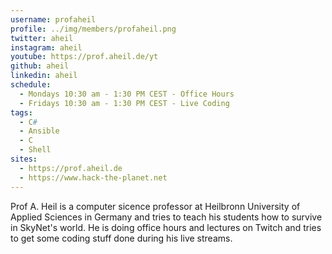 ```yaml
---
username: profaheil
profile: ../img/members/profaheil.png
twitter: aheil
instagram: aheil
youtube: https://prof.aheil.de/yt
github: aheil
linkedin: aheil
schedule:
  - Mondays 10:30 am - 1:30 PM CEST - Office Hours
  - Fridays 10:30 am - 1:30 PM CEST - Live Coding
tags:
  - C#
  - Ansible
  - C
  - Shell
sites:
  - https://prof.aheil.de
  - https://www.hack-the-planet.net
---
```


Prof A. Heil is a computer sicence professor at Heilbronn University of Applied Sciences in Germany and tries to teach his students how to survive in SkyNet's world. He is doing office hours and lectures on Twitch and tries to get some coding stuff done during his live streams.
